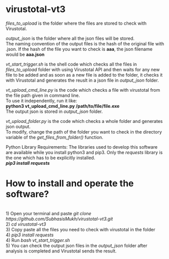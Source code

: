 # virustotal-vt3
<i>files_to_upload</i> is the folder where the files are stored to check with Virustotal.

<i>output_json</i> is the folder where all the json files will be stored. <br>
The naming convention of the output files is the hash of the original file with .json. If the hash of the file you want to check is <b>aaa</b>,  the json filename would be <b>aaa.json</b>

<i>vt_start_trigger.sh</i> is the shell code which checks all the files in <i>files_to_upload</i> folder with using Virustotal API and then waits for any new file to be added and as soon as a new file is added to the folder, it checks it with Virustotal and generates the reuslt in a json file in <i>output_json</i> folder.

<i>vt_upload_cmd_line.py</i> is the code which checks a file with virustotal from the file path given in command line.<br>
To use it independently, run it like:<br>
<t><b>python3 vt_upload_cmd_line.py /path/to/file/file.exe</b><br>
The output json is stored in <i>output_json</i> folder.

<i>vt_upload_folder.py</i> is the code which checks a whole folder and generates json output.<br>
To modify, change the path of the folder you want to check in the directory variable of the <i>get_files_from_folder()</i> function.

Python Library Requirements:
The libraries used to develop this software are available while you install python3 and pip3. Only the <i>requests</i> library is the one which has to be explicitly installed.<br>
<b><i>pip3 install requests</b></i>

<h1>How to install and operate the software?</h1>
<br>
1) Open your terminal and paste <i>git clone https://github.com/SubhasisMukh/virustotal-vt3.git</i> <br>
2) <i>cd virustotal-vt3</i><br>
3) Copy paste all the files you need to check with virustotal in the <files_to_uplaod> folder<br>
4) <i>pip3 install requests</i><br>
4) Run <i>bash vt_start_trigger.sh</i><br>
5) You can check the output json files in the <i>output_json</i> folder after analysis is completed and Virustotal sends the result.
